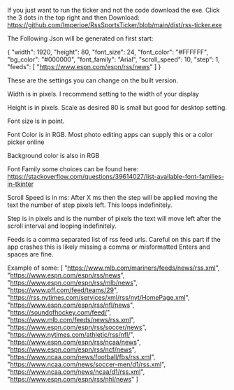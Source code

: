 If you just want to run the ticker and not the code download the exe.
Click the 3 dots in the top right and then Download:
https://github.com/Imperioe/RssSportsTicker/blob/main/dist/rss-ticker.exe

The Following Json will be generated on first start:

{
    "width": 1920,
    "height": 80,
    "font_size": 24,
    "font_color": "#FFFFFF",
    "bg_color": "#000000",
    "font_family": "Arial",
    "scroll_speed": 10,
    "step": 1,
    "feeds": [
        "https://www.espn.com/espn/rss/news"
    ]
}

These are the settings you can change on the built version.

Width is in pixels. I recommend setting to the width of your display

Height is in pixels. Scale as desired 80 is small but good for desktop setting.

Font size is in point.

Font Color is in RGB. Most photo editing apps can supply this or a color picker online

Background color is also in RGB

Font Family some choices can be found here: https://stackoverflow.com/questions/39614027/list-available-font-families-in-tkinter

Scroll Speed is in ms: After X ms then the step will be applied moving the text the number of step pixels left. This loops indefinitely.

Step is in pixels and is the number of pixels the text will move left after the scroll interval and looping indefinitely.

Feeds is a comma separated list of rss feed urls. Careful on this part if the app crashes this is likely missing a comma or misformatted
Enters and spaces are fine.

Example of some:
[
             "https://www.mlb.com/mariners/feeds/news/rss.xml",
             "https://www.espn.com/espn/rss/news",
             "https://www.espn.com/espn/rss/mlb/news",
             "https://www.pff.com/feed/teams/29",
             "https://rss.nytimes.com/services/xml/rss/nyt/HomePage.xml",
             "https://www.espn.com/espn/rss/nfl/news",
             "https://soundofhockey.com/feed/",
             "https://www.mlb.com/feeds/news/rss.xml",
             "https://www.espn.com/espn/rss/soccer/news",
             "https://www.nytimes.com/athletic/rss/nfl/",
             "https://www.espn.com/espn/rss/ncaa/news",
             "https://www.espn.com/espn/rss/ncf/news",
             "https://www.ncaa.com/news/football/fbs/rss.xml",
             "https://www.ncaa.com/news/soccer-men/d1/rss.xml",
             "https://www.ncaa.com/news/ncaa/d1/rss.xml",
             "https://www.espn.com/espn/rss/nhl/news"
]